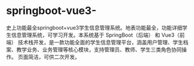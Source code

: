 # springboot-vue3-
史上功能最全springboot+vue3学生信息管理系统。地表功能最全，功能详细学生信息管理系统，可学习开发。本系统基于 SpringBoot（后端） 和 Vue3（前端） 技术栈开发，是一款功能全面的学生信息管理平台，涵盖用户管理、学生档案、教学业务、业务管理等核心模块，支持管理员、教师、学生三类角色协同操作。 页面简洁，可供二次开发。
